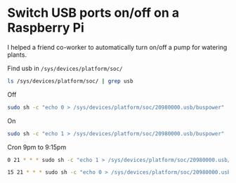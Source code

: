 # Switch USB ports on/off on a Raspberry Pi

I helped a friend co-worker to automatically turn on/off a pump for watering plants.

Find usb in `/sys/devices/platform/soc/`

```bash
ls /sys/devices/platform/soc/ | grep usb
```

Off
```bash
sudo sh -c "echo 0 > /sys/devices/platform/soc/20980000.usb/buspower"
```

On
```bash
sudo sh -c "echo 1 > /sys/devices/platform/soc/20980000.usb/buspower"
```

Cron 9pm to 9:15pm
```bash
0 21 * * * sudo sh -c "echo 1 > /sys/devices/platform/soc/20980000.usb/buspower" >/dev/null 2>&1

15 21 * * * sudo sh -c "echo 0 > /sys/devices/platform/soc/20980000.usb/buspower" >/dev/null 2>&1
```
